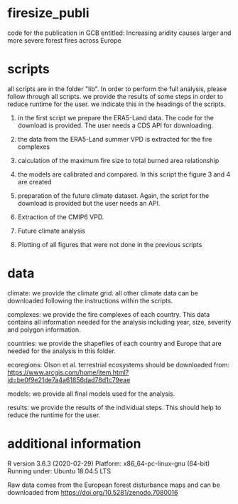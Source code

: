 # firesize_publi

code for the publication in GCB entitled: Increasing aridity causes larger and more severe forest fires across Europe



# scripts

all scripts are in the folder "lib". In order to perform the full analysis, please follow through all scripts.
we provide the results of some steps in order to reduce runtime for the user. we indicate this in the headings of the scripts.

1. in the first script we prepare the ERA5-Land data. The code for the download is provided.
The user needs a CDS API for downloading.

2. the data from the ERA5-Land summer VPD is extracted for the fire complexes

3. calculation of the maximum fire size to total burned area relationship

4. the models are calibrated and compared. In this script the figure 3 and 4 are created 

5. preparation of the future climate dataset. Again, the script for the download is provided but the user needs an API.

6. Extraction of the CMIP6 VPD.

7. Future climate analysis

8. Plotting of all figures that were not done in the previous scripts




# data

climate: we provide the climate grid. all other climate data can be downloaded following the instructions within the scripts.

complexes: we provide the fire complexes of each country. This data contains all information needed for the analysis including year, size, severity and polygon information.

countries: we provide the shapefiles of each country and Europe that are needed for the analysis in this folder.

ecoregions: Olson et al. terrestrial ecosystems should be downloaded from: https://www.arcgis.com/home/item.html?id=be0f9e21de7a4a61856dad78d1c79eae

models: we provide all final models used for the analysis.

results: we provide the results of the individual steps. This should help to reduce the runtime for the user.



# additional information

R version 3.6.3 (2020-02-29)
Platform: x86_64-pc-linux-gnu (64-bit)
Running under: Ubuntu 18.04.5 LTS

Raw data comes from the European forest disturbance maps and can be downloaded from https://doi.org/10.5281/zenodo.7080016